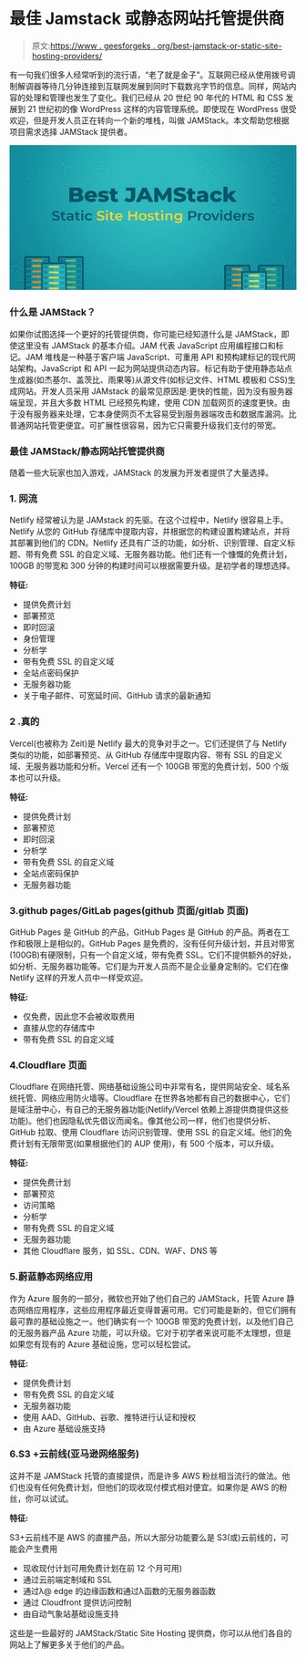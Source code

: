 # 最佳 Jamstack 或静态网站托管提供商

> 原文:[https://www . geesforgeks . org/best-jamstack-or-static-site-hosting-providers/](https://www.geeksforgeeks.org/best-jamstack-or-static-site-hosting-providers/)

有一句我们很多人经常听到的流行语，“老了就是金子”。互联网已经从使用拨号调制解调器等待几分钟连接到互联网发展到同时下载数兆字节的信息。同样，网站内容的处理和管理也发生了变化。我们已经从 20 世纪 90 年代的 HTML 和 CSS 发展到 21 世纪初的像 WordPress 这样的内容管理系统。即使现在 WordPress 很受欢迎，但是开发人员正在转向一个新的堆栈，叫做 JAMStack。本文帮助您根据项目需求选择 JAMStack 提供者。

![Best-Jamstack-Static-Site-Hosting-Providers](img/3fbb8c5533fb5406392c8fb16d6af6d1.png)

### 什么是 JAMStack？

如果你试图选择一个更好的托管提供商，你可能已经知道什么是 JAMStack，即使这里没有 JAMStack 的基本介绍。JAM 代表 JavaScript 应用编程接口和标记。JAM 堆栈是一种基于客户端 JavaScript、可重用 API 和预构建标记的现代网站架构。JavaScript 和 API 一起为网站提供动态内容。标记有助于使用静态站点生成器(如杰基尔、盖茨比、雨果等)从源文件(如标记文件、HTML 模板和 CSS)生成网站。开发人员采用 JAMstack 的最常见原因是:更快的性能，因为没有服务器端呈现，并且大多数 HTML 已经预先构建，使用 CDN 加载网页的速度更快。由于没有服务器来处理，它本身使网页不太容易受到服务器端攻击和数据库漏洞。比普通网站托管更便宜。可扩展性很容易，因为它只需要升级我们支付的带宽。

### 最佳 JAMStack/静态网站托管提供商

随着一些大玩家也加入游戏，JAMStack 的发展为开发者提供了大量选择。

### 1\. 网流

Netlify 经常被认为是 JAMstack 的先驱。在这个过程中，Netlify 很容易上手。Netlify 从您的 GitHub 存储库中提取内容，并根据您的构建设置构建站点，并将其部署到他们的 CDN。Netlify 还具有广泛的功能，如分析、识别管理、自定义标题、带有免费 SSL 的自定义域、无服务器功能。他们还有一个慷慨的免费计划，100GB 的带宽和 300 分钟的构建时间可以根据需要升级。是初学者的理想选择。

**特征:**

*   提供免费计划
*   部署预览
*   即时回滚
*   身份管理
*   分析学
*   带有免费 SSL 的自定义域
*   全站点密码保护
*   无服务器功能
*   关于电子邮件、可宽延时间、GitHub 请求的最新通知

### 2 .真的

Vercel(也被称为 Zeit)是 Netlify 最大的竞争对手之一。它们还提供了与 Netlify 类似的功能，如部署预览、从 GitHub 存储库中提取内容、带有 SSL 的自定义域、无服务器功能和分析。Vercel 还有一个 100GB 带宽的免费计划，500 个版本也可以升级。

**特征:**

*   提供免费计划
*   部署预览
*   即时回滚
*   分析学
*   带有免费 SSL 的自定义域
*   全站点密码保护
*   无服务器功能

### 3.github pages/GitLab pages(github 页面/gitlab 页面)

GitHub Pages 是 GitHub 的产品，GitHub Pages 是 GitHub 的产品。两者在工作和极限上是相似的。GitHub Pages 是免费的，没有任何升级计划，并且对带宽(100GB)有硬限制，只有一个自定义域，带有免费 SSL。它们不提供额外的好处，如分析、无服务器功能等。它们是为开发人员而不是企业量身定制的。它们在像 Netlify 这样的开发人员中一样受欢迎。

**特征:**

*   仅免费，因此您不会被收取费用
*   直接从您的存储库中
*   带有免费 SSL 的自定义域

### 4.Cloudflare 页面

Cloudflare 在网络托管、网络基础设施公司中非常有名，提供网站安全、域名系统托管、网络应用防火墙等。Cloudflare 在世界各地都有自己的数据中心，它们是域注册中心，有自己的无服务器功能(Netlify/Vercel 依赖上游提供商提供这些功能)。他们也因隐私优先倡议而闻名。像其他公司一样，他们也提供分析、GitHub 拉取、使用 Cloudflare 访问识别管理、使用 SSL 的自定义域。他们的免费计划有无限带宽(如果根据他们的 AUP 使用)，有 500 个版本，可以升级。

**特征:**

*   提供免费计划
*   部署预览
*   访问策略
*   分析学
*   带有免费 SSL 的自定义域
*   无服务器功能
*   其他 Cloudflare 服务，如 SSL、CDN、WAF、DNS 等

### 5.蔚蓝静态网络应用

作为 Azure 服务的一部分，微软也开始了他们自己的 JAMStack，托管 Azure 静态网络应用程序，这些应用程序最近变得普遍可用。它们可能是新的，但它们拥有最可靠的基础设施之一。他们确实有一个 100GB 带宽的免费计划，以及他们自己的无服务器产品 Azure 功能，可以升级。它对于初学者来说可能不太理想，但是如果您有现有的 Azure 基础设施，您可以轻松尝试。

**特征:**

*   提供免费计划
*   带有免费 SSL 的自定义域
*   无服务器功能
*   使用 AAD、GitHub、谷歌、推特进行认证和授权
*   由 Azure 基础设施支持

### 6.S3 +云前线(亚马逊网络服务)

这并不是 JAMStack 托管的直接提供，而是许多 AWS 粉丝相当流行的做法。他们也没有任何免费计划，但他们的现收现付模式相对便宜。如果你是 AWS 的粉丝，你可以试试。

**特征:**

S3+云前线不是 AWS 的直接产品，所以大部分功能要么是 S3(或)云前线的，可能会产生费用

*   现收现付计划可用免费计划在前 12 个月可用)
*   通过云前端定制域和 SSL
*   通过λ@ edge 的边缘函数和通过λ函数的无服务器函数
*   通过 Cloudfront 提供访问控制
*   由自动气象站基础设施支持

这些是一些最好的 JAMStack/Static Site Hosting 提供商，你可以从他们各自的网站上了解更多关于他们的产品。
